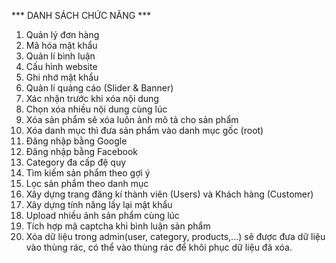 *** DANH SÁCH CHỨC NĂNG ***

1. Quản lý đơn hàng
2. Mã hóa mật khẩu
3. Quản lí bình luận
4. Cấu hình website
5. Ghi nhớ mật khẩu
6. Quản lí quảng cáo (Slider & Banner)
7. Xác nhận trước khi xóa nội dung
8. Chọn xóa nhiều nội dung cùng lúc
9. Xóa sản phẩm sẽ xóa luôn ảnh mô tả cho sản phẩm
10. Xóa danh mục thì đưa sản phẩm vào danh mục gốc (root)
11. Đăng nhập bằng Google
12. Đăng nhập bằng Facebook
13. Category đa cấp đệ quy
14. Tìm kiếm sản phẩm theo gợi ý
15. Lọc sản phẩm theo danh mục
16. Xây dựng trang đăng kí thành viên (Users) và Khách hàng (Customer)
17. Xây dựng tính năng lấy lại mật khẩu
18. Upload nhiều ảnh sản phẩm cùng lúc
19. Tích hợp mã captcha khi bình luận sản phẩm
20. Xóa dữ liệu trong admin(user, category, products,...) sẽ được đưa dữ liệu vào thùng rác, có thể vào thùng rác để khôi phục dữ liệu đã xóa.
